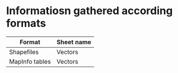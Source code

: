 Informatiosn gathered according formats
====

| Format  | Sheet name | 
| ------------- | ------------- |
| Shapefiles  | Vectors  |
| MapInfo tables  | Vectors  |
